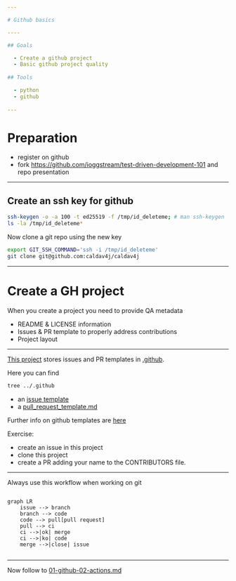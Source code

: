```yaml
---

# Github basics

----

## Goals

  - Create a github project
  - Basic github project quality
  
## Tools

  - python
  - github
  
---
```


# Preparation

  - register on github
  - fork https://github.com/ioggstream/test-driven-development-101 and repo
   presentation

----

## Create an ssh key for github

```bash
ssh-keygen -o -a 100 -t ed25519 -f /tmp/id_deleteme; # man ssh-keygen  
ls -la /tmp/id_deleteme*
```

Now clone a git repo using the new key

```bash
export GIT_SSH_COMMAND='ssh -i /tmp/id_deleteme'
git clone git@github.com:caldav4j/caldav4j
```

---

# Create a GH project

When you create a project you need to provide QA metadata

  - README & LICENSE information
  - Issues & PR template to properly address contributions
  - Project layout
  
----

[This project](https://github.com/ioggstream/test-driven-development-101)
stores issues and PR templates in [.github](.github).

Here you can find

```bash
tree ../.github
```

- an [issue template](https://github.com/ioggstream/test-driven-development-101/blob/master/.github/ISSUE_TEMPLATE/custom.md)
- a [pull_request_template.md](https://github.com/ioggstream/test-driven-development-101/blob/master/.github/pull_request_template.md)

Further info on github templates are [here](https://docs.github.com/en/github/building-a-strong-community/using-templates-to-encourage-useful-issues-and-pull-requests)

Exercise:

- create an issue in this project
- clone this project
- create a PR adding your name to the CONTRIBUTORS file.
  
----

Always use this workflow when working on git

```mermaid

graph LR
    issue --> branch
    branch --> code
    code --> pull[pull request]
    pull --> ci
    ci -->|ok| merge
    ci -->|ko| code
    merge -->|close| issue
    
```

----


Now follow to [01-github-02-actions.md](/notebooks/notebooks/00-github-02-actions.md.ipynb)

